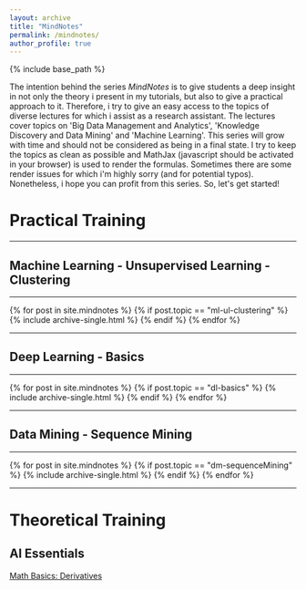 ```yaml
---
layout: archive
title: "MindNotes"
permalink: /mindnotes/
author_profile: true
---
```


{% include base_path %}

The intention behind the series <i>MindNotes</i> is to give students a deep insight in not only the theory i present in my tutorials, but also to give a practical approach to it. Therefore, i try to give an easy access to the topics of diverse lectures for which i assist as a research assistant. The lectures cover topics on 'Big Data Management and Analytics', 'Knowledge Discovery and Data Mining' and 'Machine Learning'. 
This series will grow with time and should not be considered as being in a final state. I try to keep the topics as clean as possible and MathJax (javascript should be activated in your browser) is used to render the formulas. Sometimes there are some render issues for which i'm highly sorry (and for potential typos). Nonetheless, i hope you can profit from this series. So, let's get started!  

<h1>Practical Training</h1>
<hr>
<h2>Machine Learning - Unsupervised Learning - Clustering</h2>
<hr>
{% for post in site.mindnotes %}
    {% if post.topic == "ml-ul-clustering" %}
      {% include archive-single.html %}
    {% endif %}
{% endfor %}

<hr>
<h2>Deep Learning - Basics</h2>
<hr>
{% for post in site.mindnotes %}
    {% if post.topic == "dl-basics" %}
      {% include archive-single.html %}
    {% endif %}
{% endfor %}

<hr>
<h2>Data Mining - Sequence Mining</h2>
<hr>
{% for post in site.mindnotes %}
    {% if post.topic == "dm-sequenceMining" %}
      {% include archive-single.html %}
    {% endif %}
{% endfor %}

<hr>
<h1>Theoretical Training</h1>
<h2>AI Essentials</h2>
<a href="https://christianmaxmike.github.io/mindnotes/MLBasics_derivatives.pdf">Math Basics: Derivatives</a>
<!--<object data="{{ post.file_document_path }}" width="1000" height="1000" type='application/pdf'/>-->

